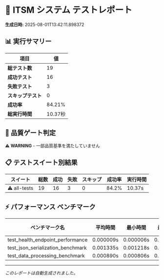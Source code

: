# 🧪 ITSM システム テストレポート

**生成日時:** 2025-08-01T13:42:11.898372

## 📊 実行サマリー

| 項目 | 値 |
|------|-----|
| **総テスト数** | 19 |
| **成功テスト** | 16 |
| **失敗テスト** | 3 |
| **スキップテスト** | 0 |
| **成功率** | 84.21% |
| **総実行時間** | 10.37秒 |

## 🎯 品質ゲート判定

⚠️ **WARNING** - 一部品質基準を満たしていません

## 📋 テストスイート別結果

| スイート | 総数 | 成功 | 失敗 | スキップ | 成功率 | 実行時間 |
|----------|------|------|------|----------|---------|----------|
| ⚠️ all-tests | 19 | 16 | 3 | 0 | 84.2% | 10.37s |

## ⚡ パフォーマンス ベンチマーク

| ベンチマーク名 | 平均時間 | 最小時間 | 最大時間 | OPS | ラウンド数 |
|----------------|-----------|-----------|-----------|-----|------------|
| test_health_endpoint_performance | 0.000009s | 0.000006s | 0.032601s | 110264.99 | 20499 |
| test_json_serialization_benchmark | 0.001335s | 0.001218s | 0.002912s | 749.19 | 774 |
| test_data_processing_benchmark | 0.000890s | 0.000806s | 0.028699s | 1123.13 | 858 |

---

*このレポートは自動生成されました。*

